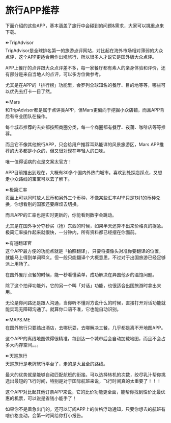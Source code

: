 # 旅行APP推荐
下面介绍的这些APP，基本涵盖了旅行中会碰到的问题&需求，大家可以挑重点来下载。  

  
⏩TripAdvisor  
TripAdvisor是全球排名第一的旅游点评网站，对比起在海外市场相对薄弱的大众点评，这个APP更适合用作出境旅行，所以很多人才说它是国外版大众点评。  

APP上餐厅的点评跟大众点评差不多，每一家餐厅都有素人的亲身体验和评价，还有部分是来自当地人的点评，可以多方位做参考。  

尤其是在APP的「排行榜」功能里，会罗列全球知名的餐厅、目的地等等，哪些可以优先去打卡一目了然。  
 

⏩Mars  
和TripAdvisor都是属于点评类APP，但Mars更偏向于挖掘小众店铺，而且APP背后有专业团队在操作。  
 
每个城市推荐的去处都按照商圈分类，每一个商圈都有餐厅、夜蒲、咖啡店等等推荐。  
  
而且它不像其他旅行APP，只会给用户推荐耳熟能详的风景旅游区，Mars APP推荐的大多都是小众的，但又很对现在年轻人的口味。  

唯一值得诟病的点是文案太官方！  
 
APP目前推出到现在，大概有30多个国内外热门城市。喜欢到处探店踩点，又想走小众路线的宝宝可以去了解下。  


⏩极简汇率  
页面上可以同时放人民币和另外三个币种，不像某些汇率APP只是1对1的币种兑换，你想看别的国家还要麻烦去切换。  
 
而且APP的汇率也是实时更新的，你能看到数字会跳动。  

尤其是在国外争分夺秒买（抢）东西的时候，如果半天还算不出来价格真的捉急。极简汇率操作起来就很快，一分钟内，所有资料都已经摆在你面前。  

 
⏩有道翻译官  
这个APP最方便的功能点就是「拍照翻译」，只要将摄像头对准你要翻译的位置，就能马上得到单词释义。但一般只能翻译个大概意思，不过对于出国旅游已经足够派上用场了。  
 
在国外餐厅点餐的时候，能一秒看懂菜单，成功解决在异国他乡的温饱问题。  

除了这个拍译功能外，它的另一个叫「对话」功能，也很适合出国旅游时拿出来用。  
 
无论是你问路还是跟人沟通，当你听不懂对方说什么的时候，直接打开对话功能就能实现无障碍沟通了。就算你口语不准，它也能自动识别。  


⏩MAPS.ME  
在国外旅行只要踏出酒店，去哪玩耍，去哪解决三餐，几乎都是离不开地图APP。

这个APP的离线地图做得很精准，每到达一个城市后会自动加载地图，而且不会占多大内存空间。。。
 

⏩天巡旅行  
天巡旅行是老牌旅行平台了，走的是大且全的路线。 

最大的优势就是能够自动匹配航班的衔接。可以选择转机的次数，绞尽乳汁帮你挑选出最短的飞行时间，特别是对于国际航班来说，飞行时间真的太重要了！！！  

这个APP对比起其他订票APP来说，它的比价功能更全面，能帮你找到性价比最优惠的机票，可以说是省钱小能手了！ 

如果你不是着急出门的，还可以订阅APP上的价格浮动通知，只要你想去的航班有啥价格变动，会第一时间给你打小报告。  